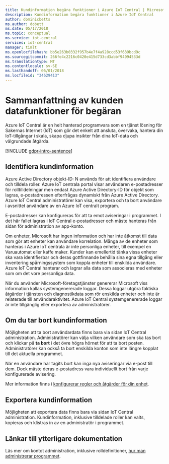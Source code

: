 ```yaml
---
title: Kundinformation begära funktioner i Azure IoT Central | Microsoft Docs
description: Kundinformation begära funktioner i Azure IoT Central
author: dominicbetts
ms.author: dobett
ms.date: 05/17/2018
ms.topic: conceptual
ms.service: iot-central
services: iot-central
manager: timlt
ms.openlocfilehash: bb5e263b0332f957b4e7f4a928ccd53f639bcd9c
ms.sourcegitcommit: 266fe4c2216c0420e415d733cd3abbf94994533d
ms.translationtype: MT
ms.contentlocale: sv-SE
ms.lasthandoff: 06/01/2018
ms.locfileid: "34629413"
---
```

# <a name="summary-of-customer-data-request-features"></a>Sammanfattning av kunden datafunktioner för begäran

Azure IoT Central är en helt hanterad programvara som en tjänst lösning för Sakernas Internet (IoT) som gör det enkelt att ansluta, övervaka, hantera din IoT-tillgångar i skala, skapa djupa insikter från dina IoT-data och välgrundade åtgärda.

[!INCLUDE [gdpr-intro-sentence](../../includes/gdpr-intro-sentence.md)]

## <a name="identifying-customer-data"></a>Identifiera kundinformation

Azure Active Directory objekt-ID: N används för att identifiera användare och tilldela roller. Azure IoT centrala portal visar användaren e-postadresser för rolltilldelningar men endast Azure Active Directory-ID för objekt som lagras, e-postadressen efterfrågas dynamiskt från Azure Active Directory. Azure IoT Central administratörer kan visa, exportera och ta bort användare i avsnittet användare av en Azure IoT centralt program.

E-postadresser kan konfigureras för att ta emot aviseringar i programmet. I det här fallet lagras i IoT Central e-postadresser och måste hanteras från sidan för administration av app-konto.

Om enheter, Microsoft har ingen information och har inte åtkomst till data som gör att enheter kan användare korrelation. Många av de enheter som hanteras i Azure IoT centrala är inte personliga enheter, till exempel en Varuautomat eller kaffe maker. Kunder kan emellertid tänka vissa enheter ska vara identifierbar och deras gottfinnande behålla sina egna tillgång eller inventering spårningssystem som koppla enheter till enskilda användare. Azure IoT Central hanterar och lagrar alla data som associeras med enheter som om det vore personliga data.

När du använder Microsoft-företagstjänster genererar Microsoft viss information kallas systemgenererade loggar. Dessa loggar utgöra faktiska åtgärder i tjänsten och diagnostikdata som rör enskilda enheter och inte är relaterade till användaraktivitet. Azure IoT Central systemgenererade loggar är inte tillgänglig eller exportera av administratörer.

## <a name="deleting-customer-data"></a>Om du tar bort kundinformation

Möjligheten att ta bort användardata finns bara via sidan IoT Central administration. Administratörer kan välja vilken användare som ska tas bort och klickar på **ta bort** i det övre högra hörnet för att ta bort posten. Administratörer kan också ta bort enskilda konton som inte längre kopplat till det aktuella programmet.

När en användare har tagits bort kan inga nya aviseringar via e-post till dem. Dock måste deras e-postadress vara individuellt bort från varje konfigurerade avisering.

Mer information finns i [konfigurerar regler och åtgärder för din enhet](tutorial-configure-rules.md).

## <a name="exporting-customer-data"></a>Exportera kundinformation

Möjligheten att exportera data finns bara via sidan IoT Central administration. Kundinformation, inklusive tilldelade roller kan valts, kopieras och klistras in av en administratör i programmet.

## <a name="links-to-additional-documentation"></a>Länkar till ytterligare dokumentation

Läs mer om kontot administration, inklusive rolldefinitioner, [hur man administrerar programmet](howto-administer.md).
